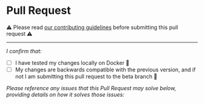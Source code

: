 # Pull Request

⚠️ Please read [our contributing guidelines](CONTRIBUTING.md) before submitting this pull request ⚠️

---

*I confirm that:*

* [ ] I have tested my changes locally on Docker 🐳
* [ ] My changes are backwards compatible with the previous version, and if not I am submitting this pull request to the beta branch 🚧

*Please reference any issues that this Pull Request may solve below, providing details on how it solves those issues:*
